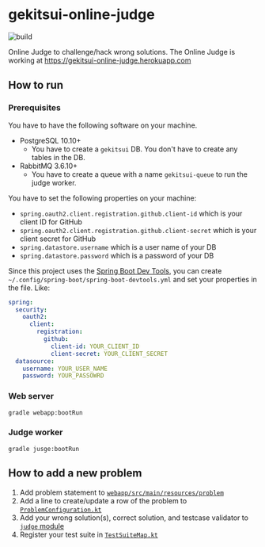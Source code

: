 # gekitsui-online-judge

![build](https://github.com/blue-jam/gekitsui-online-judge/workflows/build/badge.svg)

Online Judge to challenge/hack wrong solutions. The Online Judge is working at https://gekitsui-online-judge.herokuapp.com

## How to run

### Prerequisites

You have to have the following software on your machine.

- PostgreSQL 10.10+
    - You have to create a `gekitsui` DB. You don't have to create any tables in the DB.
- RabbitMQ 3.6.10+
    - You have to create a queue with a name `gekitsui-queue` to run the judge worker.

You have to set the following properties on your machine:

- `spring.oauth2.client.registration.github.client-id` which is your client ID for GitHub
- `spring.oauth2.client.registration.github.client-secret` which is your client secret for GitHub
- `spring.datastore.username` which is a user name of your DB
- `spring.datastore.password` which is a password of your DB

Since this project uses the [Spring Boot Dev Tools](https://docs.spring.io/spring-boot/docs/current/reference/html/using-spring-boot.html#using-boot-devtools),
you can create `~/.config/spring-boot/spring-boot-devtools.yml` and set your properties in the file. Like:

```yaml
spring:
  security:
    oauth2:
      client:
        registration:
          github:
            client-id: YOUR_CLIENT_ID
            client-secret: YOUR_CLIENT_SECRET
  datasource:
    username: YOUR_USER_NAME
    password: YOUR_PASSOWRD
```

### Web server

```shell script
gradle webapp:bootRun
```

### Judge worker

```shell script
gradle jusge:bootRun
```

## How to add a new problem

1. Add problem statement to [`webapp/src/main/resources/problem`](https://github.com/blue-jam/gekitsui-online-judge/tree/master/webapp/src/main/resources/problem)
1. Add a line to create/update a row of the problem to [`ProblemConfiguration.kt`](https://github.com/blue-jam/gekitsui-online-judge/blob/master/webapp/src/main/kotlin/bluejam/hobby/gekitsui/webapp/config/ProblemConfiguration.kt)
1. Add your wrong solution(s), correct solution, and testcase validator to [`judge` module](https://github.com/blue-jam/gekitsui-online-judge/tree/master/judge/src/main/kotlin/bluejam/hobby/gekitsui/judge/problem)
1. Register your test suite in [`TestSuiteMap.kt`](https://github.com/blue-jam/gekitsui-online-judge/blob/master/judge/src/main/kotlin/bluejam/hobby/gekitsui/judge/problem/TestSuiteMap.kt)
